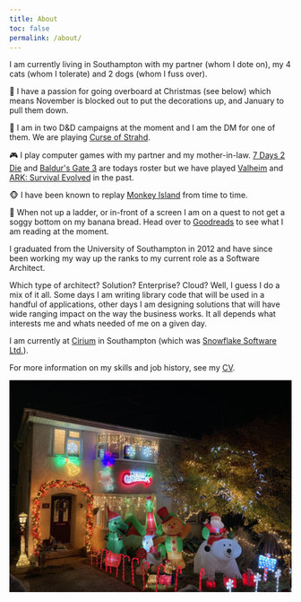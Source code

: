 ```yaml
---
title: About
toc: false
permalink: /about/
---
```


I am currently living in Southampton with my partner (whom I dote on), my 4 cats (whom I tolerate) and 2 dogs (whom I fuss over).

:christmas_tree: I have a passion for going overboard at Christmas (see below) which means November is blocked out to put the decorations up, and January to pull them down.

:vampire: I am in two D&D campaigns at the moment and I am the DM for one of them.
We are playing [Curse of Strahd](https://en.wikipedia.org/wiki/Curse_of_Strahd).

:video_game: I play computer games with my partner and my mother-in-law.
[7 Days 2 Die](https://en.wikipedia.org/wiki/7_Days_to_Die) and [Baldur's Gate 3](https://en.wikipedia.org/wiki/Baldur%27s_Gate_3) are todays roster but we have played [Valheim](https://en.wikipedia.org/wiki/Valheim) and [ARK: Survival Evolved](https://en.wikipedia.org/wiki/Ark:_Survival_Evolved) in the past.

:monkey_face: I have been known to replay [Monkey Island](https://en.wikipedia.org/wiki/Monkey_Island) from time to time.

:cake: When not up a ladder, or in-front of a screen I am on a quest to not get a soggy bottom on my banana bread.
Head over to [Goodreads](https://www.goodreads.com/user/show/163685297-phillip) to see what I am reading at the moment.

I graduated from the University of Southampton in 2012 and have since been working my way up the ranks to my current role as a Software Architect.

Which type of architect? Solution? Enterprise? Cloud? Well, I guess I do a mix of it all.
Some days I am writing library code that will be used in a handful of applications, other days I am designing solutions that will have wide ranging impact on the way the business works. It all depends what interests me and whats needed of me on a given day.

I am currently at [Cirium](https://cirium.com) in Southampton (which was [Snowflake Software Ltd.](https://www.cirium.com/thoughtcloud/snowflake-software-agrees-to-join-cirium/)).

For more information on my skills and job history, see my [CV](/cv/).

![My House December 1st](/assets/images/about-christmas.png)
